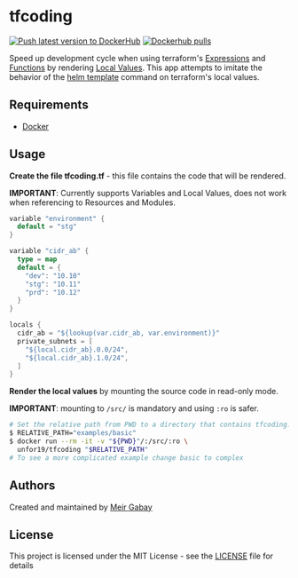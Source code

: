 # tfcoding

[![Push latest version to DockerHub](https://github.com/unfor19/tfcoding/actions/workflows/docker-latest.yml/badge.svg)](https://github.com/unfor19/tfcoding/actions/workflows/docker-latest.yml) [![Dockerhub pulls](https://img.shields.io/docker/pulls/unfor19/tfcoding)](https://hub.docker.com/r/unfor19/tfcoding)

Speed up development cycle when using terraform's [Expressions](https://www.terraform.io/docs/language/expressions/index.html) and [Functions](https://www.terraform.io/docs/language/functions/index.html) by rendering [Local Values](https://www.terraform.io/docs/language/values/locals.html). This app attempts to imitate the behavior of the [helm template](https://helm.sh/docs/helm/helm_template/) command on terraform's local values.

## Requirements

- [Docker](https://docs.docker.com/get-docker/)

## Usage

**Create the file tfcoding.tf** - this file contains the code that will be rendered.

**IMPORTANT**: Currently supports Variables and Local Values, does not work when referencing to Resources and Modules.

```go
variable "environment" {
  default = "stg"
}

variable "cidr_ab" {
  type = map
  default = {
    "dev": "10.10"
    "stg": "10.11"
    "prd": "10.12"
  }
}

locals {
  cidr_ab = "${lookup(var.cidr_ab, var.environment)}"
  private_subnets = [
    "${local.cidr_ab}.0.0/24",
    "${local.cidr_ab}.1.0/24",
  ]
}
```

**Render the local values** by mounting the source code in read-only mode.

**IMPORTANT**: mounting to `/src/` is mandatory and using `:ro` is safer.

```bash
# Set the relative path from PWD to a directory that contains tfcoding.tf
$ RELATIVE_PATH="examples/basic"
$ docker run --rm -it -v "${PWD}"/:/src/:ro \
  unfor19/tfcoding "$RELATIVE_PATH"
# To see a more complicated example change basic to complex
```

## Authors

Created and maintained by [Meir Gabay](https://github.com/unfor19)

## License

This project is licensed under the MIT License - see the [LICENSE](https://github.com/unfor19/tfcoding/blob/master/LICENSE) file for details
